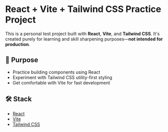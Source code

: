 # React + Vite + Tailwind CSS Practice Project

This is a personal test project built with **React**, **Vite**, and **Tailwind CSS**. It's created purely for learning and skill sharpening purposes—**not intended for production**.

## 📌 Purpose

- Practice building components using React
- Experiment with Tailwind CSS utility-first styling
- Get comfortable with Vite for fast development

## 🛠️ Stack

- [React](https://reactjs.org/)
- [Vite](https://vitejs.dev/)
- [Tailwind CSS](https://tailwindcss.com/)


